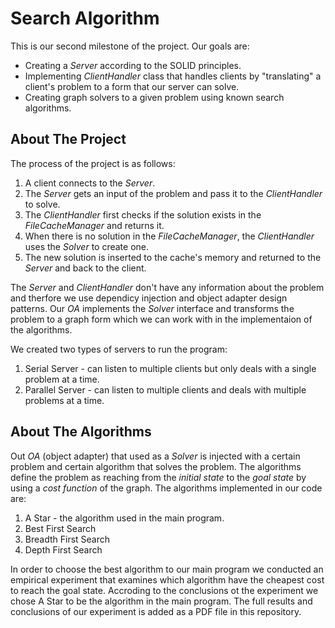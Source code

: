 # Search Algorithm
This is our second milestone of the project. Our goals are:
* Creating a *Server* according to the SOLID principles.
* Implementing *ClientHandler* class that handles clients by "translating" a client's problem to a form that our server can solve.
* Creating graph solvers to a given problem using known search algorithms.

## About The Project
 The process of the project is as follows:
 1. A client connects to the *Server*.
 2. The *Server* gets an input of the problem and pass it to the *ClientHandler* to solve.
 3. The *ClientHandler* first checks if the solution exists in the *FileCacheManager* and returns it.
 4. When there is no solution in the *FileCacheManager*, the *ClientHandler* uses the *Solver* to create one.
 5. The new solution is inserted to the cache's memory and returned to the *Server* and back to the client.

 The *Server* and *ClientHandler* don't have any information about the problem and therfore we use dependicy injection and
object adapter design patterns. Our *OA* implements the *Solver* interface and transforms the problem to a graph form 
which we can work with in the implementaion of the algorithms.

 We created two types of servers to run the program:
 1. Serial Server - can listen to multiple clients but only deals with a single problem at a time.
 2. Parallel Server - can listen to multiple clients and deals with multiple problems at a time.

## About The Algorithms
Out *OA* (object adapter) that used as a *Solver* is injected with a certain problem and certain algorithm that solves the problem.
The algorithms define the problem as reaching from the *initial state* to the *goal state* by using a *cost function* of the graph.
The algorithms implemented in our code are:
1. A Star - the algorithm used in the main program.
2. Best First Search
3. Breadth First Search
4. Depth First Search

In order to choose the best algorithm to our main program we conducted an empirical experiment that examines which algorithm have the cheapest 
cost to reach the goal state. Accroding to the conclusions ot the experiment we chose A Star to be the algorithm in the main program.
The full results and conclusions of our experiment is added as a PDF file in this repository. 
